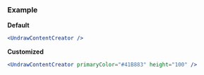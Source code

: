 ### Example

**Default**
```jsx
<UndrawContentCreator />
```

**Customized**
```jsx
<UndrawContentCreator primaryColor="#41B883" height="100" />
```
